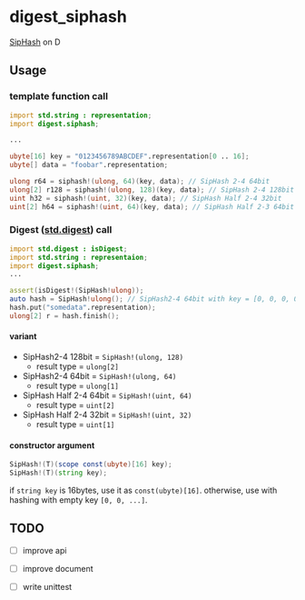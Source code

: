 # digest_siphash
[SipHash](https://github.com/veorq/SipHash) on D

## Usage

### template function call
```d
import std.string : representation;
import digest.siphash;

...

ubyte[16] key = "0123456789ABCDEF".representation[0 .. 16];
ubyte[] data = "foobar".representation;

ulong r64 = siphash!(ulong, 64)(key, data); // SipHash 2-4 64bit
ulong[2] r128 = siphash!(ulong, 128)(key, data); // SipHash 2-4 128bit
uint h32 = siphash!(uint, 32)(key, data); // SipHash Half 2-4 32bit
uint[2] h64 = siphash!(uint, 64)(key, data); // SipHash Half 2-3 64bit
```

### Digest ([std.digest](https://dlang.org/phobos/std_digest.html)) call
```d
import std.digest : isDigest;
import std.string : representaion;
import digest.siphash;
...

assert(isDigest!(SipHash!ulong));
auto hash = SipHash!ulong(); // SipHash2-4 64bit with key = [0, 0, 0, 0, 0, 0, 0, 0, 0, 0, 0, 0, 0, 0, 0, 0]
hash.put("somedata".representation);
ulong[2] r = hash.finish();
```

#### variant
- SipHash2-4 128bit = `SipHash!(ulong, 128)`
  * result type = `ulong[2]`
- SipHash2-4 64bit = `SipHash!(ulong, 64)`
  * result type = `ulong[1]`
- SipHash Half 2-4 64bit = `SipHash!(uint, 64)`
  * result type = `uint[2]`
- SipHash Half 2-4 32bit = `SipHash!(uint, 32)`
  * result type = `uint[1]`

#### constructor argument
```d
SipHash!(T)(scope const(ubyte)[16] key);
SipHash!(T)(string key);
```
if `string key` is 16bytes, use it as `const(ubyte)[16]`.
otherwise, use with hashing with empty key `[0, 0, ...]`.

## TODO

- [ ] improve api
- [ ] improve document
- [ ] write unittest

